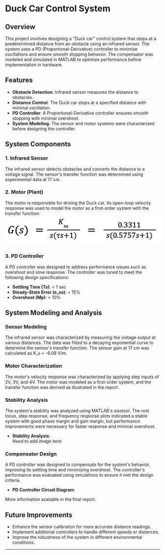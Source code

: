 # Duck Car Control System

## Overview

This project involves designing a "Duck car" control system that stops at a predetermined distance from an obstacle using an infrared sensor. The system uses a PD (Proportional-Derivative) controller to minimize oscillations and ensure smooth stopping behavior. The compensator was modeled and simulated in MATLAB to optimize performance before implementation in hardware.

## Features

- **Obstacle Detection**: Infrared sensor measures the distance to obstacles.
- **Distance Control**: The Duck car stops at a specified distance with minimal oscillation.
- **PD Controller**: A Proportional-Derivative controller ensures smooth stopping with minimal overshoot.
- **System Modeling**: The sensor and motor systems were characterized before designing the controller.

## System Components

### 1. Infrared Sensor
The infrared sensor detects obstacles and converts the distance to a voltage signal. The sensor's transfer function was determined using experimental data at 17 cm.

### 2. Motor (Plant)
The motor is responsible for driving the Duck car. Its open-loop velocity response was used to model the motor as a first-order system with the transfer function:
![Motor TF](https://github.com/sumaJonathan/engs26-final-project/blob/main/transferfxn_image.png)

### 3. PD Controller
A PD controller was designed to address performance issues such as overshoot and slow response. The controller was tuned to meet the following design specifications:

- **Settling Time (Ts)**: < 1 sec
- **Steady-State Error (e_ss)**: < 15%
- **Overshoot (Mp)**: < 10%

## System Modeling and Analysis

### Sensor Modeling

The infrared sensor was characterized by measuring the voltage output at various distances. The data was fitted to a decaying exponential curve to determine the sensor's transfer function. The sensor gain at 17 cm was calculated as K_s = -6.08 V/m.

### Motor Characterization
The motor's velocity response was characterized by applying step inputs of 2V, 3V, and 4V. The motor was modeled as a first-order system, and the transfer function was derived as illustrated in the report.

### Stability Analysis
The system's stability was analyzed using MATLAB's sisotool. The root locus, step response, and frequency response plots indicated a stable system with good phase margin and gain margin, but performance improvements were necessary for faster response and minimal overshoot.

- **Stability Analysis**:  
*Need to add image here*

### Compensator Design
A PD controller was designed to compensate for the system's behavior, improving its settling time and minimizing overshoot. The controller's performance was evaluated using simulations to ensure it met the design criteria.
- **PD Controller Circuit Diagram**:  

More information available in the final report.
## Future Improvements
- Enhance the sensor calibration for more accurate distance readings.
- Implement additional controllers to handle different speeds or distances.
- Improve the robustness of the system in different environmental conditions.

---
